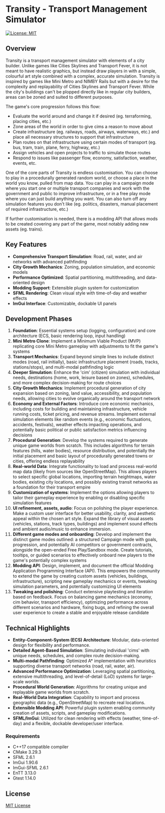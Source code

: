 # Transity - Transport Management Simulator
[![License: MIT](https://img.shields.io/badge/License-MIT-yellow.svg)](https://opensource.org/licenses/MIT)

## Overview
Transity is a transport management simulator with elements of a city builder. Unlike games like Cities Skylines and Transport Fever, it is not meant to have realistic graphics, but instead draw players in with a simple, colourful art style combined with a complex, accurate simulation. Transity is inspired by games like Mini Metro and NIMBY Rails but with a desire for the complexity and replayability of Cities Skylines and Transport Fever. While the city's buildings can't be plopped directly like in regular city builders, areas can be zoned and suited to different purposes.

The game's core progression follows this flow:
- Evaluate the world around and change it if desired (eg. terraforming, placing cities, etc.)
- Zone areas of the world in order to give cims a reason to move about
- Create infrastructure (eg. railways, roads, airways, waterways, etc.) and place all necessary structures to support that infrastructure
- Plan routes on that infrastructure using certain modes of transport (eg. bus, tram, train, plane, ferry, highway, etc.)
- Assign vehicles and open projects to traffic to simulate those routes
- Respond to issues like passenger flow, economy, satisfaction, weather, events, etc.

One of the core parts of Transity is endless customisation. You can choose to play in a procedurally generated random world, or choose a place in the world you know, pulled from map data. You can play in a campaign mode where you start one or multiple transport companies and work with the government and public to improve infrastructure, or in a free play mode where you can just build anything you want. You can also turn off any simulation features you don't like (eg. politics, disasters, manual placement of required infrastructure, etc.)

If further customisation is needed, there is a modding API that allows mods to be created covering any part of the game, most notably adding new assets (eg. trains).

## Key Features

- **Comprehensive Transport Simulation**: Road, rail, water, and air networks with advanced pathfinding
- **City Growth Mechanics**: Zoning, population simulation, and economic models
- **Performance Optimized**: Spatial partitioning, multithreading, and data-oriented design
- **Modding Support**: Extensible plugin system for customization
- **SFML Rendering**: Clean visual style with time-of-day and weather effects
- **ImGui Interface**: Customizable, dockable UI panels

## Development Phases

1. **Foundation**: Essential systems setup (logging, configuration) and core architecture (ECS, basic rendering loop, input handling)
2. **Mini Metro Clone**: Implement a Minimum Viable Product (MVP) replicating core Mini Metro gameplay with adjustments to fit the game's systems
3. **Transport Mechanics**: Expand beyond simple lines to include distinct modes (road, rail initially), basic infrastructure placement (roads, tracks, stations/stops), and multi-modal pathfinding logic
4. **Deeper Simulation**: Enhance the 'cim' (citizen) simulation with individual needs, destinations (home, work, leisure based on zones), schedules, and more complex decision-making for route choices
5. **City Growth Mechanics**: Implement procedural generation of city expansion based on zoning, land value, accessibility, and population needs, allowing cities to evolve organically around the transport network
5. **Economy and External Factors**: Introduce core economic mechanics, including costs for building and maintaining infrastructure, vehicle running costs, ticket pricing, and revenue streams. Implement external simulation elements like random events (e.g., economic fluctuations, accidents, festivals), weather effects impacting operations, and potentially basic political or public satisfaction metrics influencing decisions
6. **Procedural Generation**: Develop the systems required to generate unique game worlds from scratch. This includes algorithms for terrain features (hills, water bodies), resource distribution, and potentially the initial placement and basic layout of procedurally generated towns or cities, offering endless replayability
7. **Real-world Data**: Integrate functionality to load and process real-world map data (likely from sources like OpenStreetMap). This allows players to select specific global locations, importing terrain heightmaps, water bodies, existing city locations, and possibly existing transit networks as a foundation for their transport empire
8. **Customization of systems**: Implement the options allowing players to tailor their gameplay experience by enabling or disabling specific simulation features
9. **UI refinement, assets, audio**: Focus on polishing the player experience. Make a custom user interface for better usability, clarity, and aesthetic appeal within the chosen art style. Expand the library of visual assets (vehicles, stations, track types, buildings) and implement sound effects and ambient audio/music to enhance immersion.
10. **Different game modes and onboarding**:  Develop and implement the distinct game modes outlined: a structured Campaign mode with goals, progression, and potentially AI competitors or government contracts, alongside the open-ended Free Play/Sandbox mode. Create tutorials, tooltips, or guided scenarios to effectively onboard new players to the game's potentially complex systems
11. **Modding API**: Design, implement, and document the official Modding Application Programming Interface (API). This empowers the community to extend the game by creating custom assets (vehicles, buildings, infrastructure), scripting new gameplay mechanics or events, tweaking simulation parameters, and potentially customizing UI elements
12. **Tweaking and polishing**: Conduct extensive playtesting and iteration based on feedback. Focus on balancing game mechanics (economy, cim behavior, transport efficiency), optimizing performance across different scenarios and hardware, fixing bugs, and refining the overall user experience to create a stable and enjoyable release candidate

## Technical Highlights

- **Entity-Component-System (ECS) Architecture**: Modular, data-oriented design for flexibility and performance.
- **Detailed Agent-Based Simulation**: Simulating individual 'cims' with unique needs, schedules, and complex route decision-making.
- **Multi-modal Pathfinding**: Optimized A* implementation with heuristics supporting diverse transport networks (road, rail, water, air).
- **Advanced Performance Optimization**: Leveraging spatial partitioning, extensive multithreading, and level-of-detail (LoD) systems for large-scale worlds.
- **Procedural World Generation**: Algorithms for creating unique and replayable game worlds from scratch.
- **Real-World Data Integration**: Capability to import and process geographic data (e.g., OpenStreetMap) to recreate real locations.
- **Extensible Modding API**: Powerful plugin system enabling community creation of assets, scripts, and gameplay modifications.
- **SFML/ImGui**: Utilized for clean rendering with effects (weather, time-of-day) and a flexible, dockable developer/user interface.

### Requirements
- C++17 compatible compiler
- CMake 3.29.3
- SFML 2.6.1
- ImGui 1.90.6
- ImGui-SFML 2.6.1
- EnTT 3.13.0
- Gtest 1.14.0

## License
[MIT License](LICENSE)